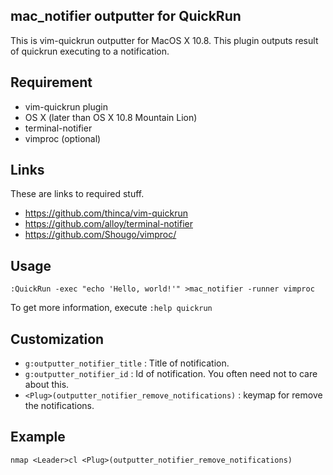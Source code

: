 ## mac\_notifier outputter for QuickRun

This is vim-quickrun outputter for MacOS X 10.8.
This plugin outputs result of quickrun executing to a notification.

## Requirement

- vim-quickrun plugin
- OS X (later than OS X 10.8 Mountain Lion)
- terminal-notifier
- vimproc (optional)

## Links

These are links to required stuff.

- https://github.com/thinca/vim-quickrun
- https://github.com/alloy/terminal-notifier
- https://github.com/Shougo/vimproc/

## Usage

`:QuickRun -exec "echo 'Hello, world!'" >mac_notifier -runner vimproc`

To get more information, execute `:help quickrun`

## Customization

- `g:outputter_notifier_title` : Title of notification.
- `g:outputter_notifier_id` : Id of notification. You often need not to care about this.
- `<Plug>(outputter_notifier_remove_notifications)` : keymap for remove the notifications.

## Example

    nmap <Leader>cl <Plug>(outputter_notifier_remove_notifications)
